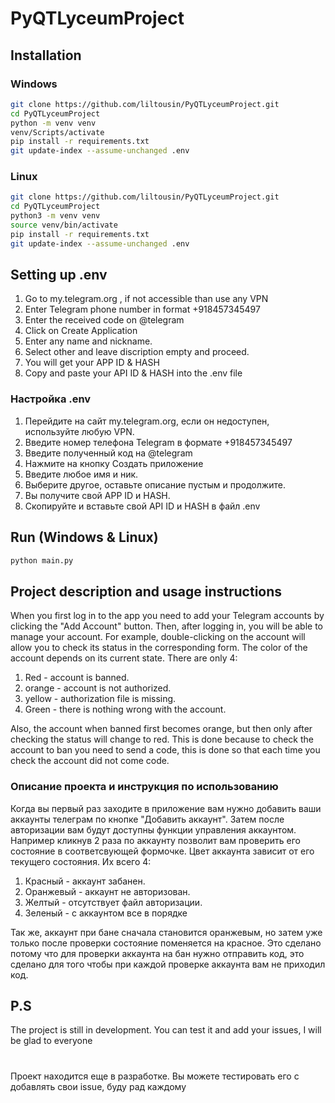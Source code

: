 # PyQTLyceumProject

## Installation
### Windows
```bash
git clone https://github.com/liltousin/PyQTLyceumProject.git
cd PyQTLyceumProject
python -m venv venv
venv/Scripts/activate
pip install -r requirements.txt
git update-index --assume-unchanged .env
```
### Linux 
```bash
git clone https://github.com/liltousin/PyQTLyceumProject.git
cd PyQTLyceumProject
python3 -m venv venv
source venv/bin/activate
pip install -r requirements.txt
git update-index --assume-unchanged .env
```
## Setting up .env
1. Go to my.telegram.org , if not accessible than use any VPN
2. Enter Telegram phone number in format +918457345497
3. Enter the received code on @telegram
4. Click on Create Application
5. Enter any name and nickname.
6. Select other and leave discription empty and proceed.
7. You will get your APP ID & HASH
9. Сopy and paste your API ID & HASH into the .env file

### Настройка .env
1. Перейдите на сайт my.telegram.org, если он недоступен, используйте любую VPN.
2. Введите номер телефона Telegram в формате +918457345497
3. Введите полученный код на @telegram
4. Нажмите на кнопку Создать приложение
5. Введите любое имя и ник.
6. Выберите другое, оставьте описание пустым и продолжите.
7. Вы получите свой APP ID и HASH.
8. Скопируйте и вставьте свой API ID и HASH в файл .env

## Run (Windows & Linux)
```bash
python main.py
```

## Project description and usage instructions
When you first log in to the app you need to add your Telegram accounts by clicking the "Add Account" button. Then, after logging in, you will be able to manage your account. For example, double-clicking on the account will allow you to check its status in the corresponding form. The color of the account depends on its current state. There are only 4:
1. Red - account is banned.
2. orange - account is not authorized.
3. yellow - authorization file is missing.
4. Green - there is nothing wrong with the account.

Also, the account when banned first becomes orange, but then only after checking the status will change to red. This is done because to check the account to ban you need to send a code, this is done so that each time you check the account did not come code.

### Описание проекта и инструкция по использованию
Когда вы первый раз заходите в приложение вам нужно добавить ваши аккаунты телеграм по кнопке "Добавить аккаунт". Затем после авторизации вам будут доступны функции управления аккаунтом. Например кликнув 2 раза по аккаунту позволит вам проверить его состояние в соответсвующей формочке. Цвет аккаунта зависит от его текущего состояния. Их всего 4:
1. Красный - аккаунт забанен.
2. Оранжевый - аккаунт не авторизован.
3. Желтый - отсутствует файл авторизации.
4. Зеленый - с аккаунтом все в порядке

Так же, аккаунт при бане сначала становится оранжевым, но затем уже только после проверки состояние поменяется на красное. Это сделано потому что для проверки аккаунта на бан нужно отправить код, это сделано для того чтобы при каждой проверке аккаунта вам не приходил код.

## P.S
The project is still in development. You can test it and add your issues, I will be glad to everyone

#
Проект находится еще в разработке. Вы можете тестировать его с добавлять свои issue, буду рад каждому

